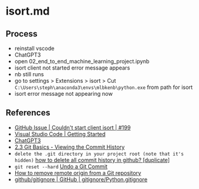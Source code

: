 # isort.md

## Process

- reinstall vscode
- ChatGPT3
- open 02_end_to_end_machine_learning_project.ipynb
- isort client not started error message appears
- nb still runs
- go to settings > Extensions > isort > Cut `C:\Users\steph\anaconda3\envs\mlbkenb\python.exe` from path for isort
- isort error message not appearing now

## References

- [GitHub Issue | Couldn't start client isort | #199](https://github.com/microsoft/vscode-isort/issues/199)
- [Visual Studio Code | Getting Started](https://code.visualstudio.com/docs/?dv=win)
- [ChatGPT3](https://chat.openai.com/)
- [2.3 Git Basics - Viewing the Commit History](https://git-scm.com/book/en/v2/Git-Basics-Viewing-the-Commit-History)
- `delete the .git directory in your project root (note that it's hidden)` [how to delete all commit history in github? [duplicate]](https://stackoverflow.com/questions/13716658/how-to-delete-all-commit-history-in-github)
- `git reset --hard` [Undo a Git Commit](https://www.linode.com/docs/guides/how-to-undo-git-commit/)
- [How to remove remote origin from a Git repository](https://stackoverflow.com/questions/16330404/how-to-remove-remote-origin-from-a-git-repository)
- [github/gitignore | GitHub | gitignore/Python.gitignore](https://github.com/github/gitignore/blob/main/Python.gitignore)
